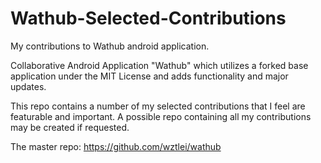 # Wathub-Selected-Contributions
My contributions to Wathub android application.

Collaborative Android Application "Wathub" which utilizes a forked base application under the MIT License and adds functionality
and major updates. 

This repo contains a number of my selected contributions that I feel are featurable and important. A possible repo
containing all my contributions may be created if requested.

The master repo: https://github.com/wztlei/wathub
